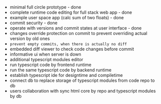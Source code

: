 * minimal full circle prototype - done
* complete runtime code editing for full stack web app - done
* example user space app (calc sum of two floats) - done
* commit security - done
* operate with versions and commit states at user interface - done
* changes override protection on commit to prevent overriding actual version by old ones
* `prevent empty commits, when there is actually no diff`
* embedded diff viewer to check code changes before commit
* informative ui when server is down
* additional typescript modules editor
* run typescript code by frontend runtime
* run the same typescript code by backend runtime
* establish typescript ide for designtime and compiletime
* connect db to replace storage of typescript modules from code repo to db
* users collaboration with sync html core by repo and typescript modules by db
